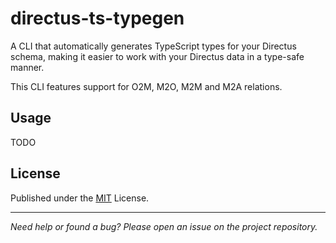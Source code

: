 # directus-ts-typegen

A CLI that automatically generates TypeScript types for your Directus schema, making it easier to work with your Directus data in a type-safe manner.

This CLI features support for O2M, M2O, M2M and M2A relations.

## Usage

TODO

## License

Published under the [MIT](./LICENSE) License.

---

_Need help or found a bug? Please open an issue on the project repository._

